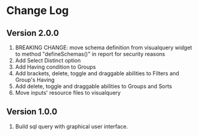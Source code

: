 # Change Log


## Version 2.0.0

1. BREAKING CHANGE: move schema definition from visualquery widget to method "defineSchemas()" in report for security reasons
2. Add Select Distinct option
3. Add Having condition to Groups
4. Add brackets, delete, toggle and draggable abilities to Filters and Group's Having
5. Add delete, toggle and draggable abilities to Groups and Sorts
6. Move inputs' resource files to visualquery


## Version 1.0.0

1. Build sql query with graphical user interface.
